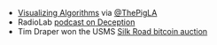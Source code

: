 * [Visualizing Algorithms](http://bost.ocks.org/mike/algorithms/) via [@ThePigLA](https://twitter.com/thepigla)
* RadioLab [podcast on Deception](http://www.radiolab.org/story/91612-deception/)
* Tim Draper won the USMS [Silk Road bitcoin auction](http://dealbook.nytimes.com/2014/07/02/venture-capitalist-tim-draper-wins-bitcoin-auction/)